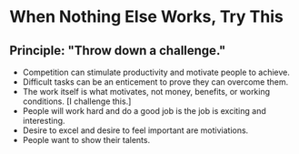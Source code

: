 # When Nothing Else Works, Try This #

## Principle: "Throw down a challenge." ##

- Competition can stimulate productivity and motivate people to achieve.  
- Difficult tasks can be an enticement to prove they can overcome them.
- The work itself is what motivates, not money, benefits, or working conditions. [I challenge this.]
- People will work hard and do a good job is the job is exciting and interesting.  
- Desire to excel and desire to feel important are motiviations.  
- People want to show their talents.  
